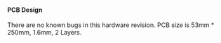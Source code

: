 #### PCB Design
There are no known bugs in this hardware revision.
PCB size is 53mm * 250mm, 1.6mm, 2 Layers.
